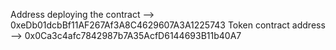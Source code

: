 Address deploying the contract --> 0xeDb01dcbBf11AF267Af3A8C4629607A3A1225743
Token contract address --> 0x0Ca3c4afc7842987b7A35AcfD6144693B11b40A7